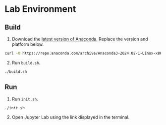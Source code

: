 # Lab Environment

## Build

1. Download the [latest version of Anaconda.](https://repo.anaconda.com/archive/) Replace the version and platform below.

```sh
curl -O https://repo.anaconda.com/archive/Anaconda3-2024.02-1-Linux-x86_64.sh
```

2. Run `build.sh`.

```sh
./build.sh
```

## Run

1. Run `init.sh`.

```sh
./init.sh
```

2. Open Jupyter Lab using the link displayed in the terminal.
